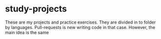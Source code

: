 # study-projects

These are my projects and practice exercises.
They are divided in to folder by languages.
Pull-requests is new writing code in that case. However, the main idea is the same
